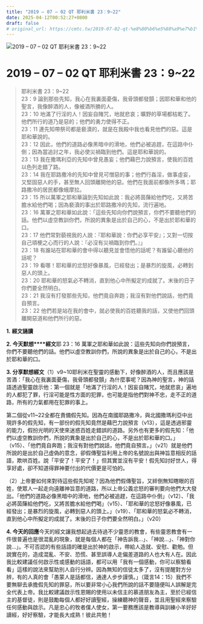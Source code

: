 ```yaml
---
title: "2019 – 07 – 02 QT 耶利米書 23：9~22"
date: 2025-04-12T00:52:27+0800
draft: false
# original_url: https://cmtc.tw/2019-07-02-qt-%e8%80%b6%e5%88%a9%e7%b1%b3%e6%9b%b8-23%ef%bc%9a922
---
```


![2019 – 07 – 02 QT 耶利米書 23：9~22](/images/qt.jpg   "2019 – 07 – 02 QT 耶利米書 23：9~22")

# 2019 – 07 – 02 QT 耶利米書 23：9~22

> 耶利米書 23：9~22  
> 23：9 論到那些先知，我心在我裏面憂傷，我骨頭都發顫；因耶和華和他的聖言，我像醉酒的人，像被酒所勝的人。  
> 23：10 地滿了行淫的人！因妄自賭咒，地就悲哀；曠野的草場都枯乾了。他們所行的道乃是惡的；他們的勇力使得不正。  
> 23：11 連先知帶祭司都是褻瀆的，就是在我殿中我也看見他們的惡。這是耶和華說的。  
> 23：12 因此，他們的道路必像黑暗中的滑地，他們必被追趕，在這路中仆倒；因為當追討之年，我必使災禍臨到他們。這是耶和華說的。  
> 23：13 我在撒瑪利亞的先知中曾見愚妄；他們藉巴力說預言，使我的百姓以色列走錯了路。  
> 23：14 我在耶路撒冷的先知中曾見可憎惡的事；他們行姦淫，做事虛妄，又堅固惡人的手，甚至無人回頭離開他的惡。他們在我面前都像所多瑪；耶路撒冷的居民都像蛾摩拉。  
> 23：15 所以萬軍之耶和華論到先知如此說：我必將茵蔯給他們吃，又將苦膽水給他們喝；因為褻瀆的事出於耶路撒冷的先知，流行遍地。  
> 23：16 萬軍之耶和華如此說：「這些先知向你們說預言，你們不要聽他們的話。他們以虛空教訓你們，所說的異象是出於自己的心，不是出於耶和華的口。  
> 23：17 他們常對藐視我的人說：『耶和華說：你們必享平安』；又對一切按自己頑梗之心而行的人說：『必沒有災禍臨到你們。』」  
> 23：18 有誰站在耶和華的會中得以聽見並會悟他的話呢？有誰留心聽他的話呢？  
> 23：19 看哪！耶和華的忿怒好像暴風，已經發出；是暴烈的旋風，必轉到惡人的頭上。  
> 23：20 耶和華的怒氣必不轉消，直到他心中所擬定的成就了。末後的日子你們要全然明白。  
> 23：21 我沒有打發那些先知，他們竟自奔跑；我沒有對他們說話，他們竟自預言。  
> 23：22 他們若是站在我的會中，就必使我的百姓聽我的話，又使他們回頭離開惡道和他們所行的惡。

**1.** **經文誦讀**

**2. 今天默想****經文**耶 23：16 萬軍之耶和華如此說：這些先知向你們說預言，你們不要聽他們的話。他們以虛空教訓你們，所說的異象是出於自己的心，不是出於耶和華的口。

**3. 分享默想經文**（1）v9~10耶利米在聖靈的感動下，好像醉酒的人，而且應該是苦酒：「我心在我裏面憂傷，我骨頭都發顫」為什麼事呢？因為神的聖言，神的話語透過聖靈啟示他：第一個就是「地滿了行淫的人！因妄自賭咒，地就悲哀」遍地的人都犯了罪，行淫可能是性方面的犯罪，也可能是指他們對神不忠，走不正的道路，所有的力氣都用在犯罪的事上。

第二個從v11~22全都在責備假先知。因為在南國耶路撒冷，與北國撒瑪利亞中出現許多的假先知，有一部份的假先知竟然是藉巴力說預言（v13），這是透過邪靈的能力，假扮光明的天使來迷惑百姓走錯誤的道路。另外也有更多的假先知：「他們以虛空教訓你們，所說的異象是出於自己的心，不是出於耶和華的口。」（v15）、「他們竟自奔跑；我沒有對他們說話，他們竟自預言。」（v21）就是他們所說的是出於自己虛偽的意念，卻假傳聖旨利用上帝的名號說出與神旨意相反的話語，欺哄百姓。說「平安了！平安了！」但其實並沒有平安！假先知討好世人，得享好處，卻不知道得罪神要付出的代價更是可怕的。

（2）上帝要如何來對待這些假先知呢？因為他們假傳聖旨，又絆倒無知瞎眼的百姓，使眾人一起走向遠離神旨意的道路，所以上帝公義忿怒的審判要向他們大大發出。「他們的道路必像黑暗中的滑地，他們必被追趕，在這路中仆倒」（v12）、「我必將茵蔯給他們吃，又將苦膽水給他們喝」（v15）、「耶和華的忿怒好像暴風，已經發出；是暴烈的旋風，必轉到惡人的頭上。」（v19）、「耶和華的怒氣必不轉消，直到他心中所擬定的成就了。末後的日子你們要全然明白。」（v20）

**4. 今天的回應**今天的經文讓我想起過去待過不少靈恩的教會，有些靈恩教會有一件很普遍也是很混亂的現象，就是每個人都在「神告訴我…」、「神說…」、「神對你說…」。不可否認的有些話語的確是出於神的啟示，帶給人造就、安慰、勸勉。但說實在的，造成混亂、不安、恐慌、甚至誤導人走偏差道路的人也大有人在。因此我比較建議任何啟示性或感動的話語，都可以用「我有一個感動，你可以察驗看看」這樣的說法來幫助別人自行分辨。因為無知的信徒太多了，沒有提醒對方分辨，有的人真的會「愚蒙人是話都信，通達人步步謹慎。」（箴言14：15）我們不要無聊去承擔假先知的罪惡，所以要非常小心我們所說的話不要隨便叫人誤解是完全代表上帝。我比較建議啟示性恩賜的使用以未信主的慕道朋友為主，至於已經信主的基督徒，則是鼓勵每個人都好好讀聖經，操練聽神的聲音，並且用聖經來察驗任何感動與啟示。凡是忠心的牧者僕人使女，第一要務應該是教導與訓練小羊好好讀經，好好察驗，才能長大成熟！彼此共勉！